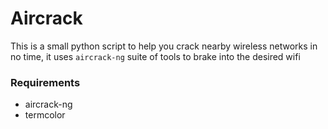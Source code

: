 # Aircrack
This is a small python script to help you crack nearby wireless networks in no time, it uses `aircrack-ng` suite of tools to brake into the desired wifi

### Requirements
- aircrack-ng
- termcolor
